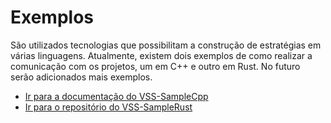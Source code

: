 # Exemplos

São utilizados tecnologias que possibilitam a construção de estratégias em várias linguagens. 
Atualmente, existem dois exemplos de como realizar a comunicação com os projetos, um em C++ e
outro em Rust. No futuro serão adicionados mais exemplos.

* [Ir para a documentação do VSS-SampleCpp](https://vss-sdk.github.io/cppbook/sample.html)
* [Ir para o repositório do VSS-SampleRust](https://github.com/VSS-SDK/VSS-SampleRust)
